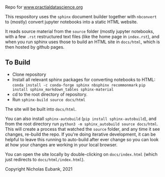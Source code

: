 
Repo for www.practialdatascience.org

This respository uses the `sphinx` document builder together with `nbconvert` to (mostly) convert jupyter notebooks into a static HTML website. 

It reads source material from the `source` folder (mostly jupyter notebooks, with a few `.rst` restructured text files (like the home page in `index.rst`), and when you run sphinx uses those to build an HTML site in `docs/html`, which is then hosted by github pages. 

## To Build

- Clone repository
- Install all relevant sphinx packages for converting notebooks to HTML:
    `conda install -c conda-forge sphinx nbsphinx recommonmark`
    `pip install sphinx_markdown_tables sphinx-material`
- cd to the root directory of repository.
- Run `sphinx-build source docs/html`

The site will be built into `docs/html`. 

You can also install `sphinx-autobuild` (`pip install sphinx-autobuild`), and from the root directory run `python3 -m sphinx_autobuild source docs/html`. This will create a process that watched the `source` folder, and any time it see changes, re-build the repo. If you're doing iterative development, it can be helpful to leave this running to auto-build after ever change so you can look at how your changes are working in your local browser. 

You can open the site locally by double-clicking on `docs/index.html` (which just redirects to `docs/html/index.html`).  

Copyright Nicholas Eubank, 2021
